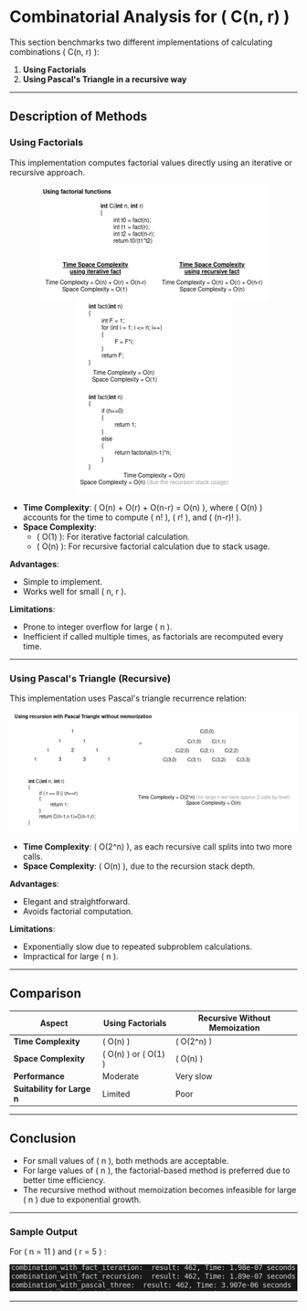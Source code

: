 # **Combinatorial Analysis for \( C(n, r) \)**

This section benchmarks two different implementations of calculating combinations \( C(n, r) \):

1. **Using Factorials**
2. **Using Pascal's Triangle in a recursive way**

---

## **Description of Methods**

### **Using Factorials**

This implementation computes factorial values directly using an iterative or recursive approach.

<div align="center">
    <img src="docs/img2.png" alt="Factorial-based combinations">
</div>

<div align="center">
    <img src="docs/img1.png" alt="Factorial-based combinations">
</div>

- **Time Complexity**: \( O(n) + O(r) + O(n-r) = O(n) \), where \( O(n) \) accounts for the time to compute \( n! \), \( r! \), and \( (n-r)! \).
- **Space Complexity**:
  - \( O(1) \): For iterative factorial calculation.
  - \( O(n) \): For recursive factorial calculation due to stack usage.

**Advantages**:
- Simple to implement.
- Works well for small \( n, r \).

**Limitations**:
- Prone to integer overflow for large \( n \).
- Inefficient if called multiple times, as factorials are recomputed every time.

---

### **Using Pascal's Triangle (Recursive)**

This implementation uses Pascal's triangle recurrence relation:

<div align="center">
    <img src="docs/img3.png" alt="Recursive Pascal's triangle">
</div>

- **Time Complexity**: \( O(2^n) \), as each recursive call splits into two more calls.
- **Space Complexity**: \( O(n) \), due to the recursion stack depth.

**Advantages**:
- Elegant and straightforward.
- Avoids factorial computation.

**Limitations**:
- Exponentially slow due to repeated subproblem calculations.
- Impractical for large \( n \).

---

## **Comparison**

| **Aspect**                | **Using Factorials**  | **Recursive Without Memoization** |
|----------------------------|-----------------------|------------------------------------|
| **Time Complexity**        | \( O(n) \)           | \( O(2^n) \)                      |
| **Space Complexity**       | \( O(n) \) or \( O(1) \) | \( O(n) \)                          |
| **Performance**            | Moderate             | Very slow                         |
| **Suitability for Large n**| Limited              | Poor                              |

---

## **Conclusion**

- For small values of \( n \), both methods are acceptable.
- For large values of \( n \), the factorial-based method is preferred due to better time efficiency.
- The recursive method without memoization becomes infeasible for large \( n \) due to exponential growth.

---

### **Sample Output**

For \( n = 11 \) and \( r = 5 \) :

<div align="center">
    <img src="docs/img4.png" alt="">
</div>


---